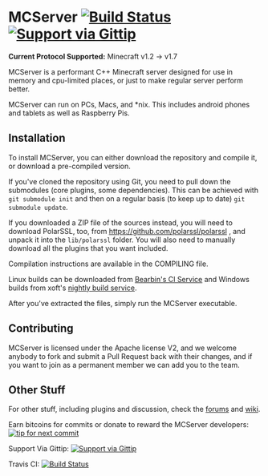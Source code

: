 MCServer [![Build Status](https://travis-ci.org/mc-server/MCServer.png?branch=master)](https://travis-ci.org/mc-server/MCServer) [![Support via Gittip](http://img.shields.io/gittip/on%2Fgithub%2Fmc-server.svg)](https://www.gittip.com/on/github/mc-server/)
========

**Current Protocol Supported:** Minecraft v1.2 -> v1.7

MCServer is a performant C++ Minecraft server designed for use in memory and cpu-limited places, or just to make regular server perform better.

MCServer can run on PCs, Macs, and *nix. This includes android phones and tablets as well as Raspberry Pis. 

Installation
------------

To install MCServer, you can either download the repository and compile it, or download a pre-compiled version.

If you've cloned the repository using Git, you need to pull down the submodules (core plugins, some dependencies). This can be achieved with `git submodule init` and then on a regular basis (to keep up to date) `git submodule update`.

If you downloaded a ZIP file of the sources instead, you will need to download PolarSSL, too, from https://github.com/polarssl/polarssl , and unpack it into the `lib/polarssl` folder. You will also need to manually download all the plugins that you want included.

Compilation instructions are available in the COMPILING file.

Linux builds can be downloaded from [Bearbin's CI Service](http://ci.bearbin.net) and Windows builds from xoft's [nightly build service](http://mc-server.xoft.cz).

After you've extracted the files, simply run the MCServer executable.

Contributing
------------

MCServer is licensed under the Apache license V2, and we welcome anybody to fork and submit a Pull Request back with their changes, and if you want to join as a permanent member we can add you to the team.

Other Stuff
-----------

For other stuff, including plugins and discussion, check the [forums](http://forum.mc-server.org) and [wiki](http://wiki.mc-server.org/).

Earn bitcoins for commits or donate to reward the MCServer developers: [![tip for next commit](http://tip4commit.com/projects/74.svg)](http://tip4commit.com/projects/74)

Support Via Gittip: [![Support via Gittip](http://img.shields.io/gittip/on%2Fgithub%2Fmc-server.svg)](https://www.gittip.com/on/github/mc-server/)

Travis CI: [![Build Status](https://travis-ci.org/mc-server/MCServer.png?branch=master)](https://travis-ci.org/mc-server/MCServer)

